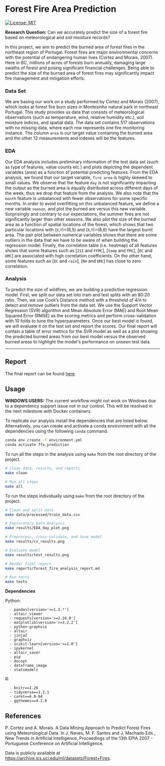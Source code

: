 # Forest Fire Area Prediction

[![License: MIT](https://img.shields.io/badge/License-MIT-yellow.svg)](https://opensource.org/licenses/MIT)

**Research Question:** Can we accurately predict the size of a forest fire based on meteorological and soil moisture records?

In this project, we aim to predict the burned area of forest fires in the northeast region of Portugal. Forest fires are major environmental concerns with the potential of endangering human lives (Cortez and Morais, 2007). Here in BC, millions of acres of forests burn annually, damaging large swaths of forest and posing significant financial challenges. Being able to predict the size of the burned area of forest fires may significantly impact fire management and mitigation efforts.

### Data Set

We are basing our work on a study performed by Cortez and Morais (2007), which looks at forest fire burn sizes in Montesinho natural park in northeast Portugal. This study provides us data that consists of meteorological observations (such as temperature, wind, relative humidity etc.), soil moisture indices, and spatial data. The data set contains 517 observations with no missing data, where each row represents one fire monitoring instance. The column `area` is our target value containing the burned area and the other 12 measurements and indexes will be the features.

### EDA

Our EDA analysis includes preliminary information of the test data set (such as type of features, value counts etc.) and plots depicting the dependent variables (area) as a function of potential predicting features. From the EDA analysis, we found that our target variable, `fire area` is highly skewed to small values. We observe that the feature `day` is not significantly impacting the output as the burned area is equally distributed across different days of the week, thus we drop that feature from the analysis. We also note that the `month` feature is unbalanced with fewer observations for some specific months. In order to avoid overfitting on this unbalanced feature, we define a new variable `season`, and plot the burned are versus this new variable. Surprisingly and contrary to our expectations, the summer fires are not significantly larger than other seasons. We also plot the size of the burned area as a function of spatial locations of the forest, which shows that two particular locations with (`X`,`Y`)=(6,5) and (`X`,`Y`)=(8,6) have the largest burnt area. The pair plot between numerical variables shows that there are some outliers in the data that we have to be aware of when building the regression model. Finally, the correlation table (i.e. heatmap) of all features shows that some features such as \[`ISI` and `FFMC`\], \[`temp` and `FMC`\], \[`DC` and `DMC`\] are associated with high correlation coefficients. On the other hand, some features such as \[`DC` and `rain`\], \[`RH` and `DMC`\] has close to zero correlation.

### Analysis

To predict the size of wildfires, we are building a predictive regression model. First, we split our data set into train and test splits with an 80:20 ratio. Then, we use Cook’s Distance method with a threshold of 4/n to detect and remove outliers from the data set. We use the Support Vector Regression (SVR) algorithm and Mean Absolute Error (MAE) and Root Mean Squared Error (RMSE) as the scoring metrics and perform cross-validation with 10 folds to tune the hyperparameters. Once our best model is found, we will evaluate it on the test set and report the scores. Our final report will contain a table of error metrics for the SVR model as well as a plot showing the predicted burned areas from our best model versus the observed burned areas to highlight the model's performance on unseen test data.

------------------------------------------------------------------------

## Report

The final report can be found [here](https://github.com/UBC-MDS/forest-fire-area-prediction-group-2/blob/dev/reports/forest_fire_analysis_report.md).

## Usage

**WINDOWS USERS:** The current workflow might not work on Windows due to a dependency support issue not in our control. This will be resolved in the next milestone with Docker containers.

To replicate our analysis install the dependencies that are listed below. Alternatively, you can create and activate a conda environment with all the dependencies using the following `conda` command.

``` bash
conda env create -f environment.yml
conda activate ffa_prediction
```

To run all the steps in the analysis using `make` from the root directory of the project.

``` bash
# Clean data, results, and reports
make clean

# Run all steps
make all
```

To run the steps individually using `make` from the root directory of the project.

``` bash
# Clean and split data
make data/processed/train_data.csv

# Exploratory Data Analysis
make results/EDA_day_plot.png

# Preprocess, cross-validate, and tune model
make results/cv_results.png

# Evaluate model
make results/test_results.png

# Render final report
make reports/forest_fire_analysis_report.md

# Run tests
make tests
```

**Dependencies**

Python:

      - pandas[version='>=1.3.*']
      - altair_viewer
      - requests[version='>=2.24.0']
      - matplotlib[version='>=3.2.2']
      - python-graphviz
      - altair
      - jinja2
      - graphviz
      - scikit-learn[version='>=1.0']
      - ipykernel
      - altair_saver
      - pip
      - docopt
      - dataframe_image
      - statsmodels

R:

      - knitr==1.26
      - tidyverse==1.2.1
      - caret==6.0-84
      - ggthemes==4.2.0

## References

P. Cortez and A. Morais. A Data Mining Approach to Predict Forest Fires using Meteorological Data. In J. Neves, M. F. Santos and J. Machado Eds., New Trends in Artificial Intelligence, Proceedings of the 13th EPIA 2007 - Portuguese Conference on Artificial Intelligence.

Data is publicly available at <https://archive.ics.uci.edu/ml/datasets/Forest+Fires>.

